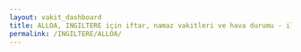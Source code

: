 ```yaml
---
layout: vakit_dashboard
title: ALLOA, INGILTERE için iftar, namaz vakitleri ve hava durumu - ilçe/eyalet seç
permalink: /INGILTERE/ALLOA/
---
```


<script type="text/javascript">
  var GLOBAL_COUNTRY = 'INGILTERE';
  var GLOBAL_CITY = 'ALLOA';
  var GLOBAL_STATE = '';
  var lat = 72;
  var lon = 21;
</script>
